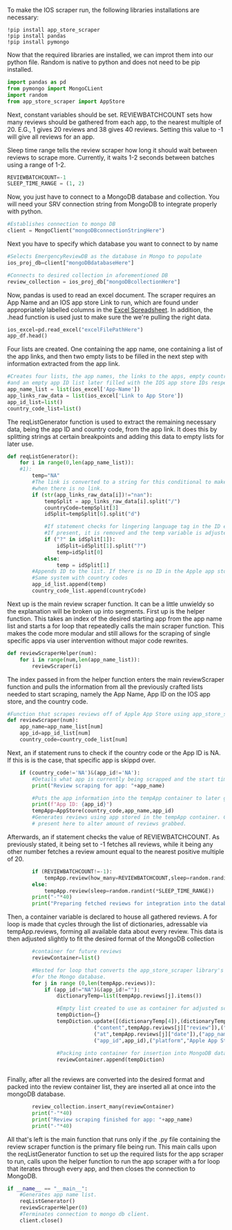 To make the IOS scraper run, the following libraries installations are necessary:
```
!pip install app_store_scraper
!pip install pandas
!pip install pymongo
```

Now that the required libraries are installed, we can improt them into our python file. Random is native to python and does not need to be pip installed.
```python
import pandas as pd
from pymongo import MongoCLient
import random
from app_store_scraper import AppStore
```

Next, constant variables should be set. REVIEWBATCHCOUNT sets how many reviews should be gathered from each app, to the nearest multiple of 20. E.G., 1 gives 20 reviews and 38 gives 40 reviews. Setting this value to -1 will give all reviews for an app.

Sleep time range tells the review scraper how long it should wait between reviews to scrape more. Currently, it waits 1-2 seconds between batches using a range of 1-2.
```python
REVIEWBATCHCOUNT=-1
SLEEP_TIME_RANGE = (1, 2)
```
Now, you just have to connect to a MongoDB database and collection. You will need your SRV connection string from MongoDB to integrate properly with python. 
```python
#Establishes connection to mongo DB
client = MongoClient("mongoDBconnectionStringHere")
```

Next you have to specify which database you want to connect to by name
```python
#Selects EmergencyReviewDB as the database in Mongo to populate
ios_proj_db=client["mongoDBdatabaseHere"]

#Connects to desired collection in aforementioned DB
review_collection = ios_proj_db["mongoDBcollectionHere"]
```

Now, pandas is used to read an excel document. The scraper requires an App Name and an IOS app store Link to run, which are found under appropriately labelled columns in the [Excel Spreadsheet](https://github.com/brandjtc/Emergency-Review-Scraper-and-Analysis/blob/main/data/EmergencyComData.xlsx). In addition, the .head function is used just to make sure the we're pulling the right data.
```python
ios_excel=pd.read_excel("excelFilePathHere")
app_df.head()
```

Four lists are created. One containing the app name, one containing a list of the app links, and then two empty lists to be filled in the next step with information extracted from the app link.
```python
#Creates four lists, the app names, the links to the apps, empty country codes list,
#and an empty app ID list later filled with the IOS app store IDs respectively. 
app_name_list = list(ios_excel['App-Name'])
app_links_raw_data = list(ios_excel['Link to App Store'])
app_id_list=list()
country_code_list=list()
```

The reqListGenerator function is used to extract the remaining necessary data, being the app ID and country code, from the app link. It does this by splitting strings at certain breakpoints and adding this data to empty lists for later use.
```python
def reqListGenerator():
    for i in range(0,len(app_name_list)):
    #1):
        temp="NA"
        #The link is converted to a string for this conditional to make it easier to process NAs,
        #when there is no link.
        if (str(app_links_raw_data[i])!="nan"):
            tempSplit = app_links_raw_data[i].split("/")
            countryCode=tempSplit[3]             
            idSplit=tempSplit[6].split("d")

            #If statement checks for lingering language tag in the ID extracted from the app link. 
            #If present, it is removed and the temp variable is adjusted accordingly to be added to the app ID list.
            if ("?" in idSplit[1]):
                idSplit=idSplit[1].split("?")
                temp=idSplit[0]
            else:
                temp = idSplit[1]
        #Appends ID to the list. If there is no ID in the Apple app store, NA is added as the ID instead.
        #Same system with country codes
        app_id_list.append(temp)
        country_code_list.append(countryCode)
```

Next up is the main review scraper function. It can be a little unwieldy so the explanation will be broken up into segments.
First up is the helper function. This takes an index of the desired starting app from the app name list and starts a for loop that repeatedly calls the main scraper function. This makes the code more modular and still allows for the scraping of single specific apps via user intervention without major code rewrites.
```python
def reviewScraperHelper(num):
    for i in range(num,len(app_name_list)):
        reviewScraper(i)
```

The index passed in from the helper function enters the main reviewScraper function and pulls the information from all the previously crafted lists needed to start scraping, namely the App Name, App ID on the IOS app store, and the country code.
```python
#Function that scrapes reviews off of Apple App Store using app_store_scraper library
def reviewScraper(num):
    app_name=app_name_list[num]
    app_id=app_id_list[num]
    country_code=country_code_list[num]
```

Next, an if statement runs to check if the country code or the App ID is NA. If this is is the case, that specific app is skippd over.
```python
    if (country_code!='NA')&(app_id!='NA'):
        #Details what app is currently being scrapped and the start time/date.
        print("Review scraping for app: "+app_name)

        #Puts the app information into the tempApp container to later generate reviews.
        print(f"App ID: {app_id}")
        tempApp=AppStore(country_code,app_name,app_id)
        #Generates reviews using app stored in the tempApp container. Constant variables edit functionality
        # present here to alter amount of reviews grabbed.
```

Afterwards, an if statement checks the value of REVIEWBATCHCOUNT. As previously stated, it being set to -1 fetches all reviews, while it being any other number fetches a review amount equal to the nearest positive multiple of 20.
```python
        if (REVIEWBATCHCOUNT!=-1):
            tempApp.review(how_many=REVIEWBATCHCOUNT,sleep=random.randint(*SLEEP_TIME_RANGE))
        else:
            tempApp.review(sleep=random.randint(*SLEEP_TIME_RANGE))
        print("-"*40)
        print("Preparing fetched reviews for integration into the database for app "+app_name)
```

Then, a container variable is declared to house all gathered reviews. A for loop is made that cycles through the list of dictionaries, adressable via tempApp.reviews, forming all available data about every review. This data is then adjusted slightly to fit the desired format of the MongoDB collection
```python
        #container for future reviews
        reviewContainer=list()

        #Nested for loop that converts the app_store_scraper library's output into one suitable
        #for the Mongo database.
        for j in range (0,len(tempApp.reviews)):
            if (app_id!="NA")&(app_id!=""):
                dictionaryTemp=list(tempApp.reviews[j].items())

                #Empty list created to use as container for adjusted scraper output
                tempDiction={}
                tempDiction.update([(dictionaryTemp[4]),(dictionaryTemp[5]),("title",tempApp.reviews[j]["title"]),
                            ("content",tempApp.reviews[j]["review"]),("score",tempApp.reviews[j]["rating"]),
                            ("at",tempApp.reviews[j]["date"]),("app_name",app_name),
                            ("app_id",app_id),("platform","Apple App Store"))
                    
                #Packing into container for insertion into MongoDB database
                reviewContainer.append(tempDiction)
                
```

Finally, after all the reviews are converted into the desired format and packed into the review container list, they are inserted all at once into the mongoDB database.
```python
        review_collection.insert_many(reviewContainer)     
        print("-"*40)
        print("Review scraping finished for app: "+app_name)
        print("-"*40)
```

All that's left is the main function that runs only if the .py file containing the review scraper function is the primary file being run.
This main calls upon the reqListGenerator function to set up the required lists for the app scraper to run, calls upon the helper function to run the app scraper with a for loop that iterates through every app, and then closes the connection to MongoDB.
```python
if __name__ == "__main__":
    #Generates app name list.
    reqListGenerator()
    reviewScraperHelper(0)
    #Terminates connection to mongo db client.
    client.close()
